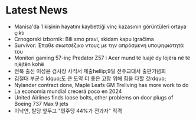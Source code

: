 # Latest News
-  Manisa'da 1 kişinin hayatını kaybettiği vinç kazasının görüntüleri ortaya çıktı
-  Crnogorski izbornik: Bili smo pravi, skidam kapu igračima
-  Survivor: Έπαθε σκωτσέζικο ντους με την απρόσμενη υποψηφιότητά του
-  Monitori gaming 57-inç Predator Z57 i Acer mund të luajë dy lojëra në të njëjtën kohë
-  전북 출신 이성윤 검사장 사직서 제출hellip;9일 전주교대서 출판기념회
-  김철태 부군수 ldquo;도 큰 도약 더 좋은 고창 위해 힘을 다할 것rdquo;
-  Nylander contract done, Maple Leafs GM Treliving has more work to do
-  La economía mundial crecerá poco en 2024
-  United Airlines finds loose bolts, other problems on door plugs of Boeing 737 Max 9 jets
-  이낙연, 탈당 앞두고 "민주당 44%가 전과자" 직격
